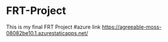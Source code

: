 # FRT-Project
This is my final FRT Project
#azure link https://agreeable-moss-08082be10.1.azurestaticapps.net/
